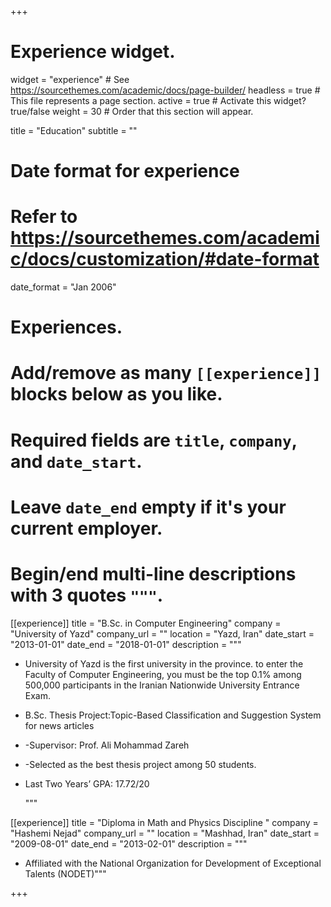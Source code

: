 +++
# Experience widget.
widget = "experience"  # See https://sourcethemes.com/academic/docs/page-builder/
headless = true  # This file represents a page section.
active = true  # Activate this widget? true/false
weight = 30  # Order that this section will appear.

title = "Education"
subtitle = ""

# Date format for experience
#   Refer to https://sourcethemes.com/academic/docs/customization/#date-format
date_format = "Jan 2006"

# Experiences.
#   Add/remove as many `[[experience]]` blocks below as you like.
#   Required fields are `title`, `company`, and `date_start`.
#   Leave `date_end` empty if it's your current employer.
#   Begin/end multi-line descriptions with 3 quotes `"""`.
[[experience]]
  title = "B.Sc. in Computer Engineering"
  company = "University of Yazd"
  company_url = ""
  location = "Yazd, Iran"
  date_start = "2013-01-01"
  date_end = "2018-01-01"
  description = """
  * University of Yazd is the first university in the province. to enter the Faculty
    of Computer Engineering, you must be the top 0.1% among 500,000 participants in the Iranian Nationwide University Entrance Exam.

  * B.Sc. Thesis Project:Topic-Based Classification and Suggestion System for news
    articles

* -Supervisor: Prof. Ali Mohammad Zareh

* -Selected as the best thesis project among 50 students.

* Last Two Years’ GPA: 17.72/20

  """

[[experience]]
  title = "Diploma in Math and Physics Discipline "
  company = "Hashemi Nejad"
  company_url = ""
  location = "Mashhad, Iran"
  date_start = "2009-08-01"
  date_end = "2013-02-01"
  description = """

  * Affiliated with the National Organization for Development of Exceptional
Talents (NODET)"""




+++
